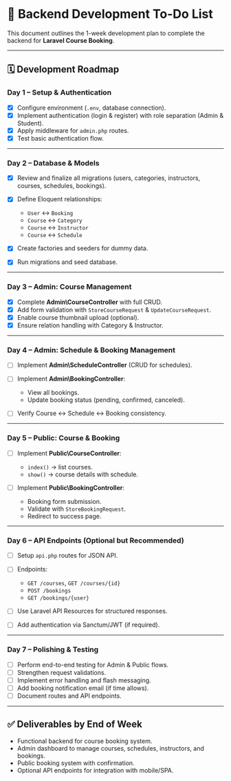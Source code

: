 # 📌 Backend Development To-Do List

This document outlines the 1-week development plan to complete the backend for **Laravel Course Booking**.

---

## 🗓 Development Roadmap

### **Day 1 – Setup & Authentication**

* [x] Configure environment (`.env`, database connection).
* [x] Implement authentication (login & register) with role separation (Admin & Student).
* [x] Apply middleware for `admin.php` routes.
* [x] Test basic authentication flow.

---

### **Day 2 – Database & Models**

* [x] Review and finalize all migrations (users, categories, instructors, courses, schedules, bookings).
* [x] Define Eloquent relationships:

  * `User` ↔ `Booking`
  * `Course` ↔ `Category`
  * `Course` ↔ `Instructor`
  * `Course` ↔ `Schedule`
* [x] Create factories and seeders for dummy data.
* [x] Run migrations and seed database.

---

### **Day 3 – Admin: Course Management**

* [x] Complete **Admin\CourseController** with full CRUD.
* [x] Add form validation with `StoreCourseRequest` & `UpdateCourseRequest`.
* [x] Enable course thumbnail upload (optional).
* [x] Ensure relation handling with Category & Instructor.

---

### **Day 4 – Admin: Schedule & Booking Management**

* [ ] Implement **Admin\ScheduleController** (CRUD for schedules).
* [ ] Implement **Admin\BookingController**:

  * View all bookings.
  * Update booking status (pending, confirmed, canceled).
* [ ] Verify Course ↔ Schedule ↔ Booking consistency.

---

### **Day 5 – Public: Course & Booking**

* [ ] Implement **Public\CourseController**:

  * `index()` → list courses.
  * `show()` → course details with schedule.
* [ ] Implement **Public\BookingController**:

  * Booking form submission.
  * Validate with `StoreBookingRequest`.
  * Redirect to success page.

---

### **Day 6 – API Endpoints (Optional but Recommended)**

* [ ] Setup `api.php` routes for JSON API.
* [ ] Endpoints:

  * `GET /courses`, `GET /courses/{id}`
  * `POST /bookings`
  * `GET /bookings/{user}`
* [ ] Use Laravel API Resources for structured responses.
* [ ] Add authentication via Sanctum/JWT (if required).

---

### **Day 7 – Polishing & Testing**

* [ ] Perform end-to-end testing for Admin & Public flows.
* [ ] Strengthen request validations.
* [ ] Implement error handling and flash messaging.
* [ ] Add booking notification email (if time allows).
* [ ] Document routes and API endpoints.

---

## ✅ Deliverables by End of Week

* Functional backend for course booking system.
* Admin dashboard to manage courses, schedules, instructors, and bookings.
* Public booking system with confirmation.
* Optional API endpoints for integration with mobile/SPA.
